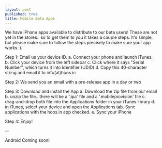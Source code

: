 ```yaml
--- 
layout: post
published: true
title: Mobile Beta Apps
---
```


We have iPhone apps available to distribute to our beta users! These are not yet in the stores.. so to get them to you it takes a couple steps. It's simple, but please make sure to follow the steps precisely to make sure your app works :).

Step 1: Email us your device ID.
	a. Connect your phone and launch iTunes.
	b. Click your device from the left sidebar
	c. Click where it says "Serial Number", which turns it into Identifier (UDID)
	d. Copy this 40-character string and email it to info(at)hoos.in

Step 2: We send you an email with a pre-release app in a day or two

Step 3: Download and install the App
	a. Download the zip file from our email
	b. unzip the file.. there will be a '.ipa' file and a '.mobileprovision' file
	c. drag-and-drop both file into the Applications folder in your iTunes library
	d. in iTunes, select your device and open the Applications tab. Sync applications with the hoos.in app checked.
	e. Sync your iPhone

Step 4: Enjoy!

--

Android Coming soon!

